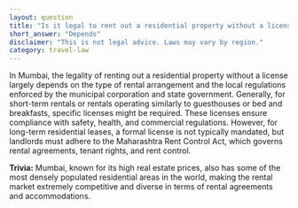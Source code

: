```yaml
---
layout: question
title: "Is it legal to rent out a residential property without a license in Mumbai?"
short_answer: "Depends"
disclaimer: "This is not legal advice. Laws may vary by region."
category: travel-law
---
```

In Mumbai, the legality of renting out a residential property without a license largely depends on the type of rental arrangement and the local regulations enforced by the municipal corporation and state government. Generally, for short-term rentals or rentals operating similarly to guesthouses or bed and breakfasts, specific licenses might be required. These licenses ensure compliance with safety, health, and commercial regulations. However, for long-term residential leases, a formal license is not typically mandated, but landlords must adhere to the Maharashtra Rent Control Act, which governs rental agreements, tenant rights, and rent control.

**Trivia:** Mumbai, known for its high real estate prices, also has some of the most densely populated residential areas in the world, making the rental market extremely competitive and diverse in terms of rental agreements and accommodations.
